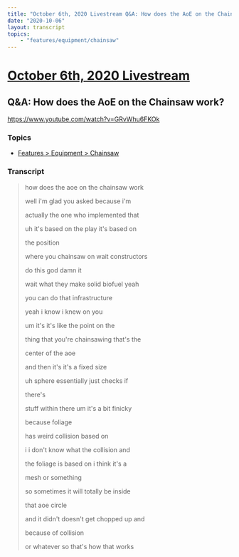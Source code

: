 ```yaml
---
title: "October 6th, 2020 Livestream Q&A: How does the AoE on the Chainsaw work?"
date: "2020-10-06"
layout: transcript
topics:
    - "features/equipment/chainsaw"
---
```

# [October 6th, 2020 Livestream](../2020-10-06.md)
## Q&A: How does the AoE on the Chainsaw work?
https://www.youtube.com/watch?v=GRvWhu6FKOk

### Topics
* [Features > Equipment > Chainsaw](../topics/features/equipment/chainsaw.md)

### Transcript

> how does the aoe on the chainsaw work
> 
> well i'm glad you asked because i'm
> 
> actually the one who implemented that
> 
> uh it's based on the play it's based on
> 
> the position
> 
> where you chainsaw on wait constructors
> 
> do this god damn it
> 
> wait what they make solid biofuel yeah
> 
> you can do that infrastructure
> 
> yeah i know i knew on you
> 
> um it's it's like the point on the
> 
> thing that you're chainsawing that's the
> 
> center of the aoe
> 
> and then it's it's a fixed size
> 
> uh sphere essentially just checks if
> 
> there's
> 
> stuff within there um it's a bit finicky
> 
> because foliage
> 
> has weird collision based on
> 
> i i don't know what the collision and
> 
> the foliage is based on i think it's a
> 
> mesh or something
> 
> so sometimes it will totally be inside
> 
> that aoe circle
> 
> and it didn't doesn't get chopped up and
> 
> because of collision
> 
> or whatever so that's how that works
> 
